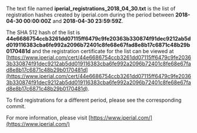 The text file named **iperial_registrations_2018_04_30.txt** is the list of registration hashes created by iperial.com during the period between **2018-04-30 00:00:00Z** and **2018-04-30 23:59:59Z**.

The SHA 512 hash of the list is **44e6686754ccb3261dd07115ff6479c9fe20363b330874f91dec9212ab5dd019116383cba6fe992a2096b72401c8fe68e67fad8e8b17c6871c48b29b0170481d** and the registration certificate for the list can be viewed at [https://www.iperial.com/cert/44e6686754ccb3261dd07115ff6479c9fe20363b330874f91dec9212ab5dd019116383cba6fe992a2096b72401c8fe68e67fad8e8b17c6871c48b29b0170481d](https://www.iperial.com/cert/44e6686754ccb3261dd07115ff6479c9fe20363b330874f91dec9212ab5dd019116383cba6fe992a2096b72401c8fe68e67fad8e8b17c6871c48b29b0170481d).

To find registrations for a different period, please see the corresponding commit.

For more information, please visit [https://www.iperial.com/](https://www.iperial.com/)
